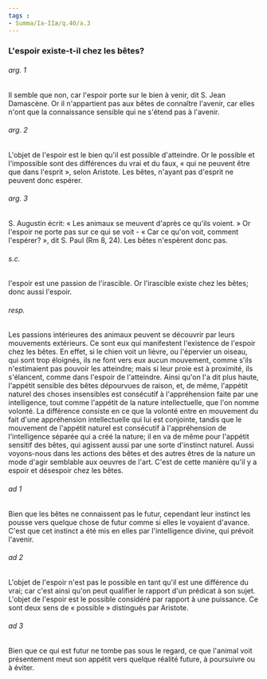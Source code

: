 ```yaml
---
tags : 
- Summa/Ia-IIæ/q.40/a.3
---
```


### L'espoir existe-t-il chez les bêtes?

###### arg. 1
Il semble que non, car l'espoir porte sur le bien à venir, dit S. Jean Damascène. Or il n'appartient pas aux bêtes de connaître l'avenir, car elles n'ont que la connaissance sensible qui ne s'étend pas à l'avenir. 

###### arg. 2
L'objet de l'espoir est le bien qu'il est possible d'atteindre. Or le possible et l'impossible sont des différences du vrai et du faux, « qui ne peuvent être que dans l'esprit », selon Aristote. Les bêtes, n'ayant pas d'esprit ne peuvent donc espérer. 

###### arg. 3
S. Augustin écrit: « Les animaux se meuvent d'après ce qu'ils voient. » Or l'espoir ne porte pas sur ce qui se voit - « Car ce qu'on voit, comment l'espérer? », dit S. Paul (Rm 8, 24). Les bêtes n'espèrent donc pas. 

###### s.c.
l'espoir est une passion de l'irascible. Or l'irascible existe chez les bêtes; donc aussi l'espoir. 

###### resp.
Les passions intérieures des animaux peuvent se découvrir par leurs mouvements extérieurs. Ce sont eux qui manifestent l'existence de l'espoir chez les bêtes. En effet, si le chien voit un lièvre, ou l'épervier un oiseau, qui sont trop éloignés, ils ne font vers eux aucun mouvement, comme s'ils n'estimaient pas pouvoir les atteindre; mais si leur proie est à proximité, ils s'élancent, comme dans l'espoir de l'atteindre. Ainsi qu'on l'a dit plus haute, l'appétit sensible des bêtes dépourvues de raison, et, de même, l'appétit naturel des choses insensibles est consécutif à l'appréhension faite par une intelligence, tout comme l'appétit de la nature intellectuelle, que l'on nomme volonté. La différence consiste en ce que la volonté entre en mouvement du fait d'une appréhension intellectuelle qui lui est conjointe, tandis que le mouvement de l'appétit naturel est consécutif à l'appréhension de l'intelligence séparée qui a créé la nature; il en va de même pour l'appétit sensitif des bêtes, qui agissent aussi par une sorte d'instinct naturel. Aussi voyons-nous dans les actions des bêtes et des autres êtres de la nature un mode d'agir semblable aux oeuvres de l'art. C'est de cette manière qu'il y a espoir et désespoir chez les bêtes. 

###### ad 1
Bien que les bêtes ne connaissent pas le futur, cependant leur instinct les pousse vers quelque chose de futur comme si elles le voyaient d'avance. C'est que cet instinct a été mis en elles par l'intelligence divine, qui prévoit l'avenir. 

###### ad 2
L'objet de l'espoir n'est pas le possible en tant qu'il est une différence du vrai; car c'est ainsi qu'on peut qualifier le rapport d'un prédicat à son sujet. L'objet de l'espoir est le possible considéré par rapport à une puissance. Ce sont deux sens de « possible » distingués par Aristote. 

###### ad 3
Bien que ce qui est futur ne tombe pas sous le regard, ce que l'animal voit présentement meut son appétit vers quelque réalité future, à poursuivre ou à éviter. 

